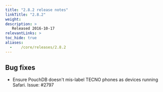 ```yaml
---
title: "2.8.2 release notes"
linkTitle: "2.8.2"
weight:
description: >
   Released 2016-10-17
relevantLinks: >
toc_hide: true
aliases:
  -    /core/releases/2.8.2
---
```


## Bug fixes

- Ensure PouchDB doesn't mis-label TECNO phones as devices running Safari. Issue: #2797
